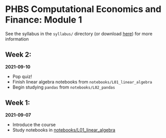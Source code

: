 # PHBS Computational Economics and Finance: Module 1

See the syllabus in the `syllabus/` directory (or download [here](https://github.com/PHBS-CEF/Module1/raw/main/syllabus/CEF_Math%20and%20Data%20Skills_syllabus.pdf)) for more information

## Week 2:

**2021-09-10**

- Pop quiz!
- Finish linear algebra notebooks from `notebooks/L01_linear_algebra`
- Begin studying `pandas` from `notebooks/L02_pandas`


## Week 1:

**2021-09-07**

- Introduce the course
- Study notebooks in [notebooks/L01_linear_algebra](https://github.com/PHBS-CEF/Module1/tree/main/notebooks/L01_linear_algebra)
